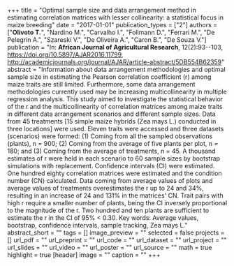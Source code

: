 +++
title = "Optimal sample size and data arrangement method in estimating correlation matrices with lesser collinearity: a statistical focus in maize breeding"
date = "2017-01-01"
publication_types = ["2"]
authors = ["**Olivoto T.**", "Nardino M.", "Carvalho I.", "Follmann D.", "Ferrari M.", "De Pelegrin A.", "Szareski V.", "De Oliveira A.", "Caron B.", "De Souza V."]
publication = "In: **African Journal of Agricultural Research**, 12(2):93--103, https://doi.org/10.5897/AJAR2016.11799, http://academicjournals.org/journal/AJAR/article-abstract/5DB554B62359"
abstract = "Information about data arrangement methodologies and optimal sample size in estimating the Pearson correlation coefficient (r) among maize traits are still limited. Furthermore, some data arrangement methodologies currently used may be increasing multicollinearity in multiple regression analysis. This study aimed to investigate the statistical behavior of the r and the multicollinearity of correlation matrices among maize traits in different data arrangement scenarios and different sample sizes. Data from 45 treatments [15 simple maize hybrids (Zea mays L.) conducted in three locations] were used. Eleven traits were accessed and three datasets (scenarios) were formed: (1) Coming from all the sampled observations (plants), n = 900; (2) Coming from the average of five plants per plot, n = 180; and (3) Coming from the average of treatments, n = 45. A thousand estimates of r were held in each scenario to 60 sample sizes by bootstrap simulations with replacement. Confidence intervals (CI) were estimated. One hundred eighty correlation matrices were estimated and the condition number (CN) calculated. Data coming from average values of plots and average values of treatments overestimates the r up to 24 and 34%, resulting in an increase of 24 and 131% in the matrices' CN. Trait pairs with high r require a smaller number of plants, being the CI inversely proportional to the magnitude of the r. Two hundred and ten plants are sufficient to estimate the r in the CI of 95% < 0.30. Key words: Average values, bootstrap, confidence intervals, sample tracking, Zea mays L."
abstract_short = ""
tags = []
image_preview = ""
selected = false
projects = []
url_pdf = ""
url_preprint = ""
url_code = ""
url_dataset = ""
url_project = ""
url_slides = ""
url_video = ""
url_poster = ""
url_source = ""
math = true
highlight = true
[header]
image = ""
caption = ""
+++
